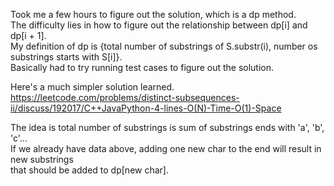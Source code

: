 Took me a few hours to figure out the solution, which is a dp method.\
The difficulty lies in how to figure out the relationship between dp[i] and dp[i + 1].\
My definition of dp is {total number of substrings of S.substr(i), number os substrings starts with S[i]}.\
Basically had to try running test cases to figure out the solution.

Here's a much simpler solution learned.\
https://leetcode.com/problems/distinct-subsequences-ii/discuss/192017/C++JavaPython-4-lines-O(N)-Time-O(1)-Space

The idea is total number of substrings is sum of substrings ends with 'a', 'b', 'c'...\
If we already have data above, adding one new char to the end will result in new substrings \
that should be added to dp[new char].